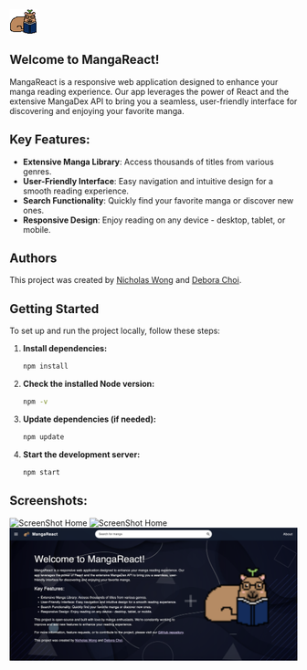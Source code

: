 ![MangaReact Logo](./public/readme_logo.png)

## Welcome to MangaReact!

MangaReact is a responsive web application designed to enhance your manga reading experience. Our app leverages the power of React and the extensive MangaDex API to bring you a seamless, user-friendly interface for discovering and enjoying your favorite manga.

## Key Features:
- **Extensive Manga Library**: Access thousands of titles from various genres.
- **User-Friendly Interface**: Easy navigation and intuitive design for a smooth reading experience.
- **Search Functionality**: Quickly find your favorite manga or discover new ones.
- **Responsive Design**: Enjoy reading on any device - desktop, tablet, or mobile.

## Authors
This project was created by [Nicholas Wong](https://www.linkedin.com/in/nicholas-wong-110b2b231/) and [Debora Choi](https://www.linkedin.com/in/debora-choi-759b221a9/).

## Getting Started

To set up and run the project locally, follow these steps:

1. **Install dependencies:**
   ```bash
   npm install
   ```
2. **Check the installed Node version:**
   ```bash
   npm -v
   ```
3. **Update dependencies (if needed):**
   ```bash
   npm update
   ```
4. **Start the development server:**
   ```bash
   npm start
   ```

## Screenshots:

![ScreenShot Home](./src/images/ss_home.png)
![ScreenShot Home](./src/images/ss_recentlyadded.png)
![ScreenShot Home](./src/images/ss_about.png)
